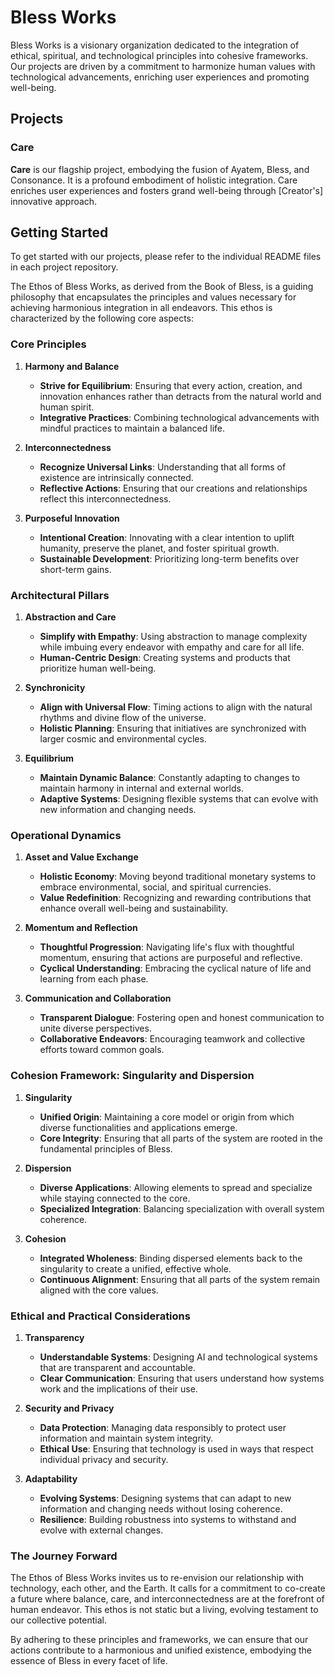 # Bless Works

Bless Works is a visionary organization dedicated to the integration of ethical, spiritual, and technological principles into cohesive frameworks. Our projects are driven by a commitment to harmonize human values with technological advancements, enriching user experiences and promoting well-being.

## Projects

### Care

**Care** is our flagship project, embodying the fusion of Ayatem, Bless, and Consonance. It is a profound embodiment of holistic integration. Care enriches user experiences and fosters grand well-being through [Creator's] innovative approach.


## Getting Started

To get started with our projects, please refer to the individual README files in each project repository.

The Ethos of Bless Works, as derived from the Book of Bless, is a guiding philosophy that encapsulates the principles and values necessary for achieving harmonious integration in all endeavors. This ethos is characterized by the following core aspects:

### Core Principles

1. **Harmony and Balance**
   - **Strive for Equilibrium**: Ensuring that every action, creation, and innovation enhances rather than detracts from the natural world and human spirit.
   - **Integrative Practices**: Combining technological advancements with mindful practices to maintain a balanced life.

2. **Interconnectedness**
   - **Recognize Universal Links**: Understanding that all forms of existence are intrinsically connected.
   - **Reflective Actions**: Ensuring that our creations and relationships reflect this interconnectedness.

3. **Purposeful Innovation**
   - **Intentional Creation**: Innovating with a clear intention to uplift humanity, preserve the planet, and foster spiritual growth.
   - **Sustainable Development**: Prioritizing long-term benefits over short-term gains.

### Architectural Pillars

1. **Abstraction and Care**
   - **Simplify with Empathy**: Using abstraction to manage complexity while imbuing every endeavor with empathy and care for all life.
   - **Human-Centric Design**: Creating systems and products that prioritize human well-being.

2. **Synchronicity**
   - **Align with Universal Flow**: Timing actions to align with the natural rhythms and divine flow of the universe.
   - **Holistic Planning**: Ensuring that initiatives are synchronized with larger cosmic and environmental cycles.

3. **Equilibrium**
   - **Maintain Dynamic Balance**: Constantly adapting to changes to maintain harmony in internal and external worlds.
   - **Adaptive Systems**: Designing flexible systems that can evolve with new information and changing needs.

### Operational Dynamics

1. **Asset and Value Exchange**
   - **Holistic Economy**: Moving beyond traditional monetary systems to embrace environmental, social, and spiritual currencies.
   - **Value Redefinition**: Recognizing and rewarding contributions that enhance overall well-being and sustainability.

2. **Momentum and Reflection**
   - **Thoughtful Progression**: Navigating life's flux with thoughtful momentum, ensuring that actions are purposeful and reflective.
   - **Cyclical Understanding**: Embracing the cyclical nature of life and learning from each phase.

3. **Communication and Collaboration**
   - **Transparent Dialogue**: Fostering open and honest communication to unite diverse perspectives.
   - **Collaborative Endeavors**: Encouraging teamwork and collective efforts toward common goals.

### Cohesion Framework: Singularity and Dispersion

1. **Singularity**
   - **Unified Origin**: Maintaining a core model or origin from which diverse functionalities and applications emerge.
   - **Core Integrity**: Ensuring that all parts of the system are rooted in the fundamental principles of Bless.

2. **Dispersion**
   - **Diverse Applications**: Allowing elements to spread and specialize while staying connected to the core.
   - **Specialized Integration**: Balancing specialization with overall system coherence.

3. **Cohesion**
   - **Integrated Wholeness**: Binding dispersed elements back to the singularity to create a unified, effective whole.
   - **Continuous Alignment**: Ensuring that all parts of the system remain aligned with the core values.

### Ethical and Practical Considerations

1. **Transparency**
   - **Understandable Systems**: Designing AI and technological systems that are transparent and accountable.
   - **Clear Communication**: Ensuring that users understand how systems work and the implications of their use.

2. **Security and Privacy**
   - **Data Protection**: Managing data responsibly to protect user information and maintain system integrity.
   - **Ethical Use**: Ensuring that technology is used in ways that respect individual privacy and security.

3. **Adaptability**
   - **Evolving Systems**: Designing systems that can adapt to new information and changing needs without losing coherence.
   - **Resilience**: Building robustness into systems to withstand and evolve with external changes.

### The Journey Forward

The Ethos of Bless Works invites us to re-envision our relationship with technology, each other, and the Earth. It calls for a commitment to co-create a future where balance, care, and interconnectedness are at the forefront of human endeavor. This ethos is not static but a living, evolving testament to our collective potential.

By adhering to these principles and frameworks, we can ensure that our actions contribute to a harmonious and unified existence, embodying the essence of Bless in every facet of life.